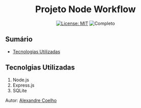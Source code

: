 

<h1 align="center"> Projeto Node Workflow </h1>

<div align="center">

<a href="https://github.com/coelhoalexandre/projeto-express-oatuh/blob/main/LICENSE" target="_blank"><img src="https://img.shields.io/badge/License-MIT-yellow.svg" alt="License: MIT"></a> <img src="https://img.shields.io/badge/Completo-lightgreen.svg" alt="Completo">

</div>

## Sumário
- [Tecnologias Utilizadas](#tecnolgias-utilizadas)

## Tecnolgias Utilizadas

1. Node.js
2. Express.js
3. SQLite

Autor: [Alexandre Coelho](https://github.com/coelhoalexandre)
